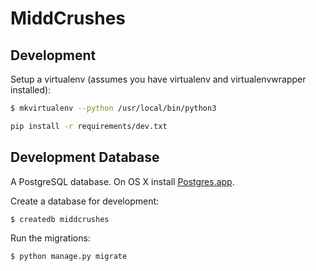 # MiddCrushes

## Development

Setup a virtualenv (assumes you have virtualenv and virtualenvwrapper installed):

```sh
$ mkvirtualenv --python /usr/local/bin/python3
```

```sh
pip install -r requirements/dev.txt
```

## Development Database

A PostgreSQL database. On OS X install [Postgres.app](http://postgresapp.com/).

Create a database for development:

```sh
$ createdb middcrushes
```

Run the migrations:

```sh
$ python manage.py migrate
```
